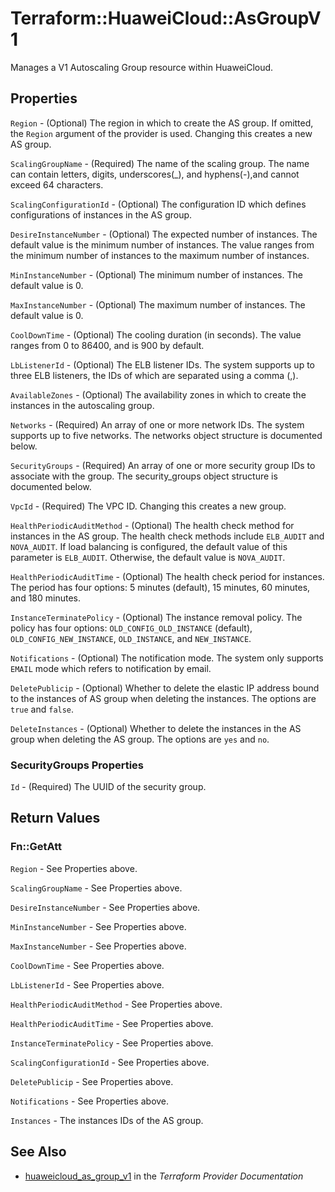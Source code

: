 # Terraform::HuaweiCloud::AsGroupV1

Manages a V1 Autoscaling Group resource within HuaweiCloud.

## Properties

`Region` - (Optional) The region in which to create the AS group. If omitted, the `Region` argument of the provider is used. Changing this creates a new AS group.

`ScalingGroupName` - (Required) The name of the scaling group. The name can contain letters, digits, underscores(_), and hyphens(-),and cannot exceed 64 characters.

`ScalingConfigurationId` - (Optional) The configuration ID which defines configurations of instances in the AS group.

`DesireInstanceNumber` - (Optional) The expected number of instances. The default value is the minimum number of instances. The value ranges from the minimum number of instances to the maximum number of instances.

`MinInstanceNumber` - (Optional) The minimum number of instances. The default value is 0.

`MaxInstanceNumber` - (Optional) The maximum number of instances. The default value is 0.

`CoolDownTime` - (Optional) The cooling duration (in seconds). The value ranges from 0 to 86400, and is 900 by default.

`LbListenerId` - (Optional) The ELB listener IDs. The system supports up to three ELB listeners, the IDs of which are separated using a comma (,).

`AvailableZones` - (Optional) The availability zones in which to create the instances in the autoscaling group.

`Networks` - (Required) An array of one or more network IDs. The system supports up to five networks. The networks object structure is documented below.

`SecurityGroups` - (Required) An array of one or more security group IDs to associate with the group. The security_groups object structure is documented below.

`VpcId` - (Required) The VPC ID. Changing this creates a new group.

`HealthPeriodicAuditMethod` - (Optional) The health check method for instances in the AS group. The health check methods include `ELB_AUDIT` and `NOVA_AUDIT`. If load balancing is configured, the default value of this parameter is `ELB_AUDIT`. Otherwise, the default value is `NOVA_AUDIT`.

`HealthPeriodicAuditTime` - (Optional) The health check period for instances. The period has four options: 5 minutes (default), 15 minutes, 60 minutes, and 180 minutes.

`InstanceTerminatePolicy` - (Optional) The instance removal policy. The policy has four options: `OLD_CONFIG_OLD_INSTANCE` (default), `OLD_CONFIG_NEW_INSTANCE`, `OLD_INSTANCE`, and `NEW_INSTANCE`.

`Notifications` - (Optional) The notification mode. The system only supports `EMAIL` mode which refers to notification by email.

`DeletePublicip` - (Optional) Whether to delete the elastic IP address bound to the instances of AS group when deleting the instances. The options are `true` and `false`.

`DeleteInstances` - (Optional) Whether to delete the instances in the AS group when deleting the AS group. The options are `yes` and `no`.

### SecurityGroups Properties

`Id` - (Required) The UUID of the security group.


## Return Values

### Fn::GetAtt

`Region` - See Properties above.

`ScalingGroupName` - See Properties above.

`DesireInstanceNumber` - See Properties above.

`MinInstanceNumber` - See Properties above.

`MaxInstanceNumber` - See Properties above.

`CoolDownTime` - See Properties above.

`LbListenerId` - See Properties above.

`HealthPeriodicAuditMethod` - See Properties above.

`HealthPeriodicAuditTime` - See Properties above.

`InstanceTerminatePolicy` - See Properties above.

`ScalingConfigurationId` - See Properties above.

`DeletePublicip` - See Properties above.

`Notifications` - See Properties above.

`Instances` - The instances IDs of the AS group.

## See Also

* [huaweicloud_as_group_v1](https://www.terraform.io/docs/providers/huaweicloud/r/as_group_v1.html) in the _Terraform Provider Documentation_
